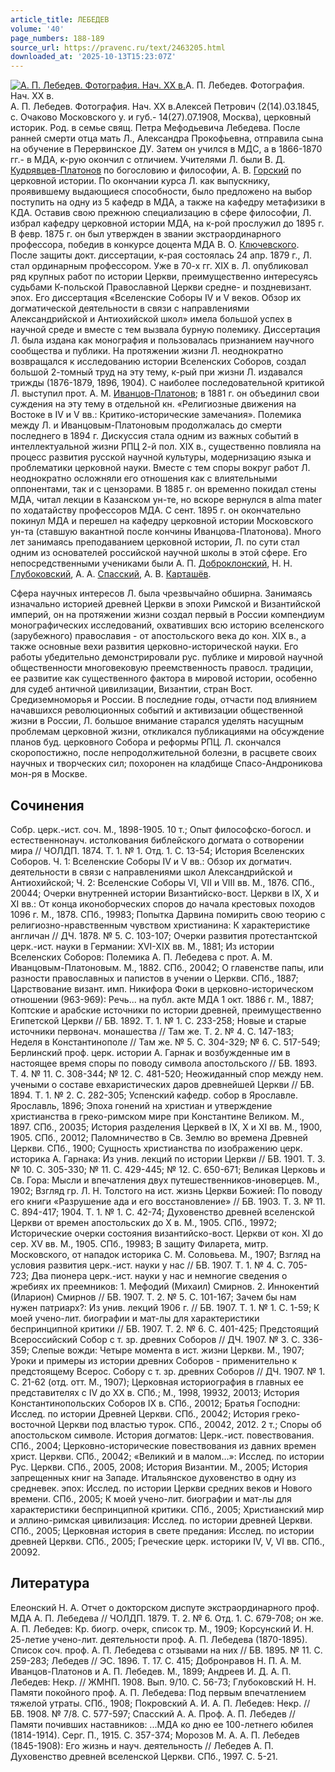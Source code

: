 ```yaml
---
article_title: ЛЕБЕДЕВ
volume: '40'
page_numbers: 188-189
source_url: https://pravenc.ru/text/2463205.html
downloaded_at: '2025-10-13T15:23:07Z'
---
```


[![А. П. Лебедев. Фотография. Нач. XX в.](https://pravenc.ru/data/2019/08/18/1236506614/i200.jpg "Кликните для увеличения картинки")](https://pravenc.ru/data/2019/08/18/1236506614/i400.jpg)А. П. Лебедев. Фотография. Нач. XX в.  
А. П. Лебедев. Фотография. Нач. XX в.Алексей Петрович (2(14).03.1845, с. Очаково Московского у. и губ.- 14(27).07.1908, Москва), церковный историк. Род. в семье свящ. Петра Мефодьевича Лебедева. После ранней смерти отца мать Л., Александра Прокофьевна, отправила сына на обучение в Перервинское ДУ. Затем он учился в МДС, а в 1866-1870 гг.- в МДА, к-рую окончил с отличием. Учителями Л. были В. Д. [Кудрявцев-Платонов](https://pravenc.ru/text/Кудрявцев-Платонов.html) по богословию и философии, А. В. [Горский](https://pravenc.ru/text/Горский.html) по церковной истории. По окончании курса Л. как выпускнику, проявившему выдающиеся способности, было предложено на выбор поступить на одну из 5 кафедр в МДА, а также на кафедру метафизики в КДА. Оставив свою прежнюю специализацию в сфере философии, Л. избрал кафедру церковной истории МДА, на к-рой прослужил до 1895 г. В февр. 1875 г. он был утвержден в звании экстраординарного профессора, победив в конкурсе доцента МДА В. О. [Ключевского](https://pravenc.ru/text/Ключевский.html). После защиты докт. диссертации, к-рая состоялась 24 апр. 1879 г., Л. стал ординарным профессором. Уже в 70-х гг. XIX в. Л. опубликовал ряд крупных работ по истории Церкви, преимущественно интересуясь судьбами К-польской Православной Церкви средне- и поздневизант. эпох. Его диссертация «Вселенские Соборы IV и V веков. Обзор их догматической деятельности в связи с направлениями Александрийской и Антиохийской школ» имела большой успех в научной среде и вместе с тем вызвала бурную полемику. Диссертация Л. была издана как монография и пользовалась признанием научного сообщества и публики. На протяжении жизни Л. неоднократно возвращался к исследованию истории Вселенских Соборов, создал большой 2-томный труд на эту тему, к-рый при жизни Л. издавался трижды (1876-1879, 1896, 1904). С наиболее последовательной критикой Л. выступил прот. А. М. [Иванцов-Платонов](https://pravenc.ru/text/Иванцов-Платонов.html); в 1881 г. он объединил свои суждения на эту тему в отдельной кн. «Религиозные движения на Востоке в IV и V вв.: Критико-исторические замечания». Полемика между Л. и Иванцовым-Платоновым продолжалась до смерти последнего в 1894 г. Дискуссия стала одним из важных событий в интеллектуальной жизни РПЦ 2-й пол. XIX в., существенно повлияла на процесс развития русской научной культуры, модернизацию языка и проблематики церковной науки. Вместе с тем споры вокруг работ Л. неоднократно осложняли его отношения как с влиятельными оппонентами, так и с цензорами. В 1885 г. он временно покидал стены МДА, читал лекции в Казанском ун-те, но вскоре вернулся в alma mater по ходатайству профессоров МДА. С сент. 1895 г. он окончательно покинул МДА и перешел на кафедру церковной истории Московского ун-та (ставшую вакантной после кончины Иванцова-Платонова). Много лет занимаясь преподаванием церковной истории, Л. по сути стал одним из основателей российской научной школы в этой сфере. Его непосредственными учениками были А. П. [Доброклонский](https://pravenc.ru/text/Доброклонский.html), Н. Н. [Глубоковский](https://pravenc.ru/text/Глубоковский.html), А. А. [Спасский](https://pravenc.ru/text/Спасский.html), А. В. [Карташёв](https://pravenc.ru/text/Карташёв.html).

Сфера научных интересов Л. была чрезвычайно обширна. Занимаясь изначально историей древней Церкви в эпохи Римской и Византийской империй, он на протяжении жизни создал первый в России компендиум монографических исследований, охвативших всю историю вселенского (зарубежного) православия - от апостольского века до кон. XIX в., а также основные вехи развития церковно-исторической науки. Его работы убедительно демонстрировали рус. публике и мировой научной общественности многовековую преемственность правосл. традиции, ее развитие как существенного фактора в мировой истории, особенно для судеб античной цивилизации, Византии, стран Вост. Средиземноморья и России. В последние годы, отчасти под влиянием начавшихся революционных событий и активизации общественной жизни в России, Л. большое внимание старался уделять насущным проблемам церковной жизни, откликался публикациями на обсуждение планов буд. церковного Собора и реформы РПЦ. Л. скончался скоропостижно, после непродолжительной болезни, в расцвете своих научных и творческих сил; похоронен на кладбище Спасо-Андроникова мон-ря в Москве.

## Сочинения

Собр. церк.-ист. соч. М., 1898-1905. 10 т.; Опыт философско-богосл. и естественнонауч. истолкования библейского догмата о сотворении мира // ЧОЛДП. 1874. Т. 1. № 1. Отд. 1. С. 13-54; История Вселенских Соборов. Ч. 1: Вселенские Соборы IV и V вв.: Обзор их догматич. деятельности в связи с направлениями школ Александрийской и Антиохийской; Ч. 2: Вселенские Соборы VI, VII и VIII вв. М., 1876. СПб., 20044; Очерки внутренней истории Византийско-вост. Церкви в IX, X и XI вв.: От конца иконоборческих споров до начала крестовых походов 1096 г. М., 1878. СПб., 19983; Попытка Дарвина помирить свою теорию с религиозно-нравственным чувством христианина: К характеристике англичан // ДЧ. 1878. № 5. С. 103-107; Очерки развития протестантской церк.-ист. науки в Германии: XVI-XIX вв. М., 1881; Из истории Вселенских Соборов: Полемика А. П. Лебедева с прот. А. М. Иванцовым-Платоновым. М., 1882. СПб., 20042; О главенстве папы, или разности православных и папистов в учении о Церкви. СПб., 1887; Царствование визант. имп. Никифора Фоки в церковно-историческом отношении (963-969): Речь... на публ. акте МДА 1 окт. 1886 г. М., 1887; Коптские и арабские источники по истории древней, преимущественно Египетской Церкви // БВ. 1892. Т. 1. № 1. С. 233-258; Новые и старые источники первонач. монашества // Там же. Т. 2. № 4. С. 147-183; Неделя в Константинополе // Там же. № 5. С. 304-329; № 6. С. 517-549; Берлинский проф. церк. истории А. Гарнак и возбужденные им в настоящее время споры по поводу символа апостольского // БВ. 1893. Т. 4. № 11. С. 308-344; № 12. С. 481-520; Неожиданный спор между нем. учеными о составе евхаристических даров древнейшей Церкви // БВ. 1894. Т. 1. № 2. С. 282-305; Успенский кафедр. собор в Ярославле. Ярославль, 1896; Эпоха гонений на христиан и утверждение христианства в греко-римском мире при Константине Великом. М., 1897. СПб., 20035; История разделения Церквей в IX, X и XI вв. М., 1900, 1905. СПб., 20012; Паломничество в Св. Землю во времена Древней Церкви. СПб., 1900; Сущность христианства по изображению церк. историка А. Гарнака: Из унив. лекций по истории Церкви // БВ. 1901. Т. 3. № 10. С. 305-330; № 11. С. 429-445; № 12. С. 650-671; Великая Церковь и Св. Гора: Мысли и впечатления двух путешественников-иноверцев. М., 1902; Взгляд гр. Л. Н. Толстого на ист. жизнь Церкви Божией: По поводу его книги «Разрушение ада и его восстановление» // БВ. 1903. Т. 3. № 11. С. 894-417; 1904. Т. 1. № 1. С. 42-74; Духовенство древней вселенской Церкви от времен апостольских до X в. М., 1905. СПб., 19972; Исторические очерки состояния византийско-вост. Церкви от кон. XI до сер. XV вв. М., 1905. СПб., 19983; В защиту Филарета, митр. Московского, от нападок историка С. М. Соловьева. М., 1907; Взгляд на условия развития церк.-ист. науки у нас // БВ. 1907. Т. 1. № 4. С. 705-723; Два пионера церк.-ист. науки у нас и немногие сведения о жребиях их преемников: 1. Мефодий (Михаил) Смирнов. 2. Иннокентий (Иларион) Смирнов // БВ. 1907. Т. 2. № 5. С. 101-167; Зачем бы нам нужен патриарх?: Из унив. лекций 1906 г. // БВ. 1907. Т. 1. № 1. С. 1-59; К моей учено-лит. биографии и мат-лы для характеристики беспринципной критики // БВ. 1907. Т. 2. № 6. С. 401-425; Предстоящий Всероссийский Собор с т. зр. древних Соборов // ДЧ. 1907. № 3. С. 336-359; Слепые вожди: Четыре момента в ист. жизни Церкви. М., 1907; Уроки и примеры из истории древних Соборов - применительно к предстоящему Всерос. Собору с т. зр. древних Соборов // ДЧ. 1907. № 1. С. 21-62 (отд. отт. М., 1907); Церковная историография в главных ее представителях с IV до XX в. СПб.; М., 1998, 19932, 20013; История Константинопольских Соборов IX в. СПб., 20012; Братья Господни: Исслед. по истории Древней Церкви. СПб., 20042; История греко-восточной Церкви под властью турок. СПб., 20042, 2012. 2 т.; Споры об апостольском символе. История догматов: Церк.-ист. повествования. СПб., 2004; Церковно-исторические повествования из давних времен христ. Церкви. СПб., 20042; «Великий и в малом…»: Исслед. по истории Рус. Церкви. СПб., 2005, 2008; История Византии. М., 2005; История запрещенных книг на Западе. Итальянское духовенство в одну из средневек. эпох: Исслед. по истории Церкви средних веков и Нового времени. СПб., 2005; К моей учено-лит. биографии и мат-лы для характеристики беспринципной критики. СПб., 2005; Христианский мир и эллино-римская цивилизация: Исслед. по истории древней Церкви. СПб., 2005; Церковная история в свете предания: Исслед. по истории древней Церкви. СПб., 2005; Греческие церк. историки IV, V, VI вв. СПб., 20092.

## Литература

Елеонский Н. А. Отчет о докторском диспуте экстраординарного проф. МДА А. П. Лебедева // ЧОЛДП. 1879. Т. 2. № 6. Отд. 1. С. 679-708; он же. А. П. Лебедев: Кр. биогр. очерк, список тр. М., 1909; Корсунский И. Н. 25-летие учено-лит. деятельности проф. А. П. Лебедева (1870-1895). Список соч. проф. А. П. Лебедева с отзывами на них // БВ. 1895. № 11. С. 259-283; Лебедев // ЭС. 1896. Т. 17. С. 415; Добронравов Н. П. A. M. Иванцов-Платонов и А. П. Лебедев. М., 1899; Андреев И. Д. А. П. Лебедев: Некр. // ЖМНП. 1908. Вып. 9/10. С. 56-73; Глубоковский Н. Н. Памяти покойного проф. А. П. Лебедева: Под первым впечатлением тяжелой утраты. СПб., 1908; Покровский А. И. А. П. Лебедев: Некр. // БВ. 1908. № 7/8. С. 577-597; Спасский А. А. Проф. А. П. Лебедев // Памяти почивших наставников: ...МДА ко дню ее 100-летнего юбилея (1814-1914). Серг. П., 1915. С. 357-374; Морозов М. А. А. П. Лебедев (1845-1908): Его жизнь и науч. деятельность // Лебедев А. П. Духовенство древней вселенской Церкви. СПб., 1997. С. 5-21.
